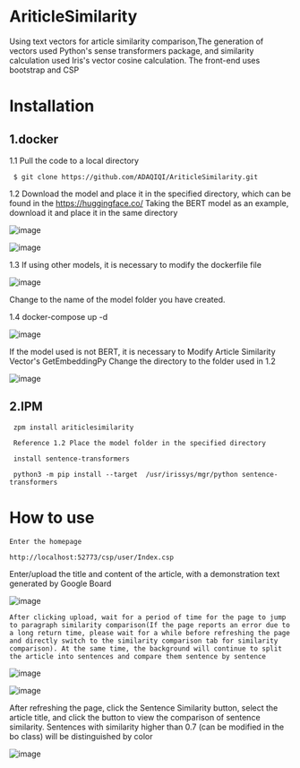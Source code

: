 
# AriticleSimilarity

  Using text vectors for article similarity comparison,The generation of vectors used Python's sense transformers package, and similarity calculation used Iris's vector cosine calculation. The front-end uses bootstrap and CSP

# Installation

  ## 1.docker
  
   1.1 Pull the code to a local directory
   
     $ git clone https://github.com/ADAQIQI/AriticleSimilarity.git
     
   1.2 Download the model and place it in the specified directory, which can be found in the https://huggingface.co/ Taking the BERT model as an example, download it and place it in the same directory
   

   ![image](https://github.com/ADAQIQI/AriticleSimilarity/assets/168393168/e5d54c71-52d5-45eb-a416-e73b6f5d5df8)

   ![image](https://github.com/ADAQIQI/AriticleSimilarity/assets/168393168/e8e4cf34-99ec-44cf-b7cf-873df537f234)

   1.3 If using other models, it is necessary to modify the dockerfile file

   
   ![image](https://github.com/ADAQIQI/AriticleSimilarity/assets/168393168/dc7fe43b-3f9a-4c14-afb8-716f752be7e1)

   Change to the name of the model folder you have created.
    
   1.4 docker-compose up -d

     
![image](https://github.com/ADAQIQI/AriticleSimilarity/assets/168393168/64c6f592-f9fd-4c30-bfab-6e8e3da4b15b)


  If the model used is not BERT, it is necessary to Modify Article Similarity Vector's GetEmbeddingPy Change the directory to the folder used in 1.2
       
 ![image](https://github.com/ADAQIQI/AriticleSimilarity/assets/168393168/b3e84558-6e9e-48ea-aab0-9e5c30ecbabd)



   ## 2.IPM

     zpm install ariticlesimilarity

     Reference 1.2 Place the model folder in the specified directory

     install sentence-transformers
     
     python3 -m pip install --target  /usr/irissys/mgr/python sentence-transformers 
   

# How to use

    Enter the homepage

    http://localhost:52773/csp/user/Index.csp
    
   Enter/upload the title and content of the article, with a demonstration text generated by Google Board

 ![image](https://github.com/ADAQIQI/AriticleSimilarity/assets/168393168/6f33434e-583f-443f-a022-668b3732e48a)

    
    After clicking upload, wait for a period of time for the page to jump to paragraph similarity comparison(If the page reports an error due to a long return time, please wait for a while before refreshing the page and directly switch to the similarity comparison tab for similarity comparison). At the same time, the background will continue to split the article into sentences and compare them sentence by sentence
    

 ![image](https://github.com/ADAQIQI/AriticleSimilarity/assets/168393168/e9dfcddf-e4fd-4df0-b663-0ede4e6a493c)

     

  ![image](https://github.com/ADAQIQI/AriticleSimilarity/assets/168393168/3f2ebe3f-c142-46b1-b380-40ddc21afdea)

     

   After refreshing the page, click the Sentence Similarity button, select the article title, and click the button to view the comparison of sentence similarity. Sentences with similarity higher than 0.7 (can be modified in the bo class) will be distinguished by color

  ![image](https://github.com/ADAQIQI/AriticleSimilarity/assets/168393168/4710c0de-045c-48f0-bced-347febd4ee8b)





    
